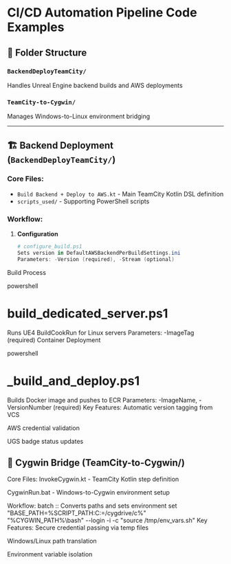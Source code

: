 # CI/CD Automation Pipeline Code Examples

## 📂 Folder Structure

### `BackendDeployTeamCity/`
Handles Unreal Engine backend builds and AWS deployments

### `TeamCity-to-Cygwin/`  
Manages Windows-to-Linux environment bridging

---

## 🏗 Backend Deployment (`BackendDeployTeamCity/`)

### Core Files:
- `Build Backend + Deploy to AWS.kt` - Main TeamCity Kotlin DSL definition
- `scripts_used/` - Supporting PowerShell scripts

### Workflow:

1. **Configuration**
   ```powershell
   # configure_build.ps1
   Sets version in DefaultAWSBackendPerBuildSettings.ini
   Parameters: -Version (required), -Stream (optional)
Build Process

powershell
# build_dedicated_server.ps1
Runs UE4 BuildCookRun for Linux servers
Parameters: -ImageTag (required)
Container Deployment

powershell
# _build_and_deploy.ps1
Builds Docker image and pushes to ECR
Parameters: -ImageName, -VersionNumber (required)
Key Features:
Automatic version tagging from VCS

AWS credential validation

UGS badge status updates

## 🌉 Cygwin Bridge (TeamCity-to-Cygwin/)
Core Files:
InvokeCygwin.kt - TeamCity Kotlin step definition

CygwinRun.bat - Windows-to-Cygwin environment setup

Workflow:
batch
:: Converts paths and sets environment
set "BASE_PATH=%SCRIPT_PATH:C:=/cygdrive/c%"
"%CYGWIN_PATH%\bash" --login -i -c "source /tmp/env_vars.sh"
Key Features:
Secure credential passing via temp files

Windows/Linux path translation

Environment variable isolation
